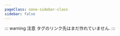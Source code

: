 ```yaml
---
pageClass: none-sidebar-class
sidebar: false
---
```


::: warning 注意
タグのリンク先はまだ作れていません.
:::

<PostList/>